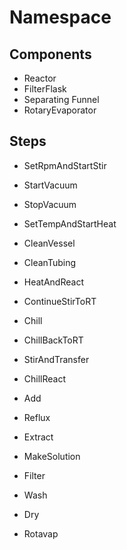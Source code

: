 # Namespace

## Components
* Reactor
* FilterFlask
* Separating Funnel
* RotaryEvaporator

## Steps
* SetRpmAndStartStir
* StartVacuum
* StopVacuum
* SetTempAndStartHeat
* CleanVessel
* CleanTubing
* HeatAndReact
* ContinueStirToRT
* Chill
* ChillBackToRT
* StirAndTransfer
* ChillReact

* Add
* Reflux
* Extract
* MakeSolution
* Filter
* Wash
* Dry
* Rotavap